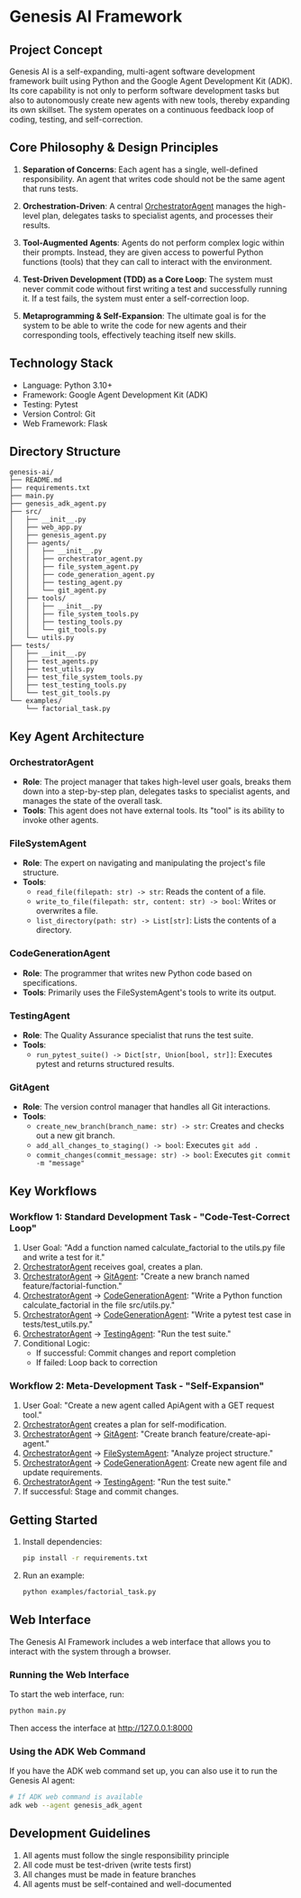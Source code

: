 # Genesis AI Framework

## Project Concept

Genesis AI is a self-expanding, multi-agent software development framework built using Python and the Google Agent Development Kit (ADK). Its core capability is not only to perform software development tasks but also to autonomously create new agents with new tools, thereby expanding its own skillset. The system operates on a continuous feedback loop of coding, testing, and self-correction.

## Core Philosophy & Design Principles

1. **Separation of Concerns**: Each agent has a single, well-defined responsibility. An agent that writes code should not be the same agent that runs tests.

2. **Orchestration-Driven**: A central [OrchestratorAgent](file:///Users/semihasdan/Documents/software/python/adk/src/agents/orchestrator_agent.py#L10-L70) manages the high-level plan, delegates tasks to specialist agents, and processes their results.

3. **Tool-Augmented Agents**: Agents do not perform complex logic within their prompts. Instead, they are given access to powerful Python functions (tools) that they can call to interact with the environment.

4. **Test-Driven Development (TDD) as a Core Loop**: The system must never commit code without first writing a test and successfully running it. If a test fails, the system must enter a self-correction loop.

5. **Metaprogramming & Self-Expansion**: The ultimate goal is for the system to be able to write the code for new agents and their corresponding tools, effectively teaching itself new skills.

## Technology Stack

- Language: Python 3.10+
- Framework: Google Agent Development Kit (ADK)
- Testing: Pytest
- Version Control: Git
- Web Framework: Flask

## Directory Structure

```
genesis-ai/
├── README.md
├── requirements.txt
├── main.py
├── genesis_adk_agent.py
├── src/
│   ├── __init__.py
│   ├── web_app.py
│   ├── genesis_agent.py
│   ├── agents/
│   │   ├── __init__.py
│   │   ├── orchestrator_agent.py
│   │   ├── file_system_agent.py
│   │   ├── code_generation_agent.py
│   │   ├── testing_agent.py
│   │   └── git_agent.py
│   ├── tools/
│   │   ├── __init__.py
│   │   ├── file_system_tools.py
│   │   ├── testing_tools.py
│   │   └── git_tools.py
│   └── utils.py
├── tests/
│   ├── __init__.py
│   ├── test_agents.py
│   ├── test_utils.py
│   ├── test_file_system_tools.py
│   ├── test_testing_tools.py
│   └── test_git_tools.py
└── examples/
    └── factorial_task.py
```

## Key Agent Architecture

### OrchestratorAgent
- **Role**: The project manager that takes high-level user goals, breaks them down into a step-by-step plan, delegates tasks to specialist agents, and manages the state of the overall task.
- **Tools**: This agent does not have external tools. Its "tool" is its ability to invoke other agents.

### FileSystemAgent
- **Role**: The expert on navigating and manipulating the project's file structure.
- **Tools**:
  - `read_file(filepath: str) -> str`: Reads the content of a file.
  - `write_to_file(filepath: str, content: str) -> bool`: Writes or overwrites a file.
  - `list_directory(path: str) -> List[str]`: Lists the contents of a directory.

### CodeGenerationAgent
- **Role**: The programmer that writes new Python code based on specifications.
- **Tools**: Primarily uses the FileSystemAgent's tools to write its output.

### TestingAgent
- **Role**: The Quality Assurance specialist that runs the test suite.
- **Tools**:
  - `run_pytest_suite() -> Dict[str, Union[bool, str]]`: Executes pytest and returns structured results.

### GitAgent
- **Role**: The version control manager that handles all Git interactions.
- **Tools**:
  - `create_new_branch(branch_name: str) -> str`: Creates and checks out a new git branch.
  - `add_all_changes_to_staging() -> bool`: Executes `git add .`
  - `commit_changes(commit_message: str) -> bool`: Executes `git commit -m "message"`

## Key Workflows

### Workflow 1: Standard Development Task - "Code-Test-Correct Loop"

1. User Goal: "Add a function named calculate_factorial to the utils.py file and write a test for it."
2. [OrchestratorAgent](file:///Users/semihasdan/Documents/software/python/adk/src/agents/orchestrator_agent.py#L10-L70) receives goal, creates a plan.
3. [OrchestratorAgent](file:///Users/semihasdan/Documents/software/python/adk/src/agents/orchestrator_agent.py#L10-L70) → [GitAgent](file:///Users/semihasdan/Documents/software/python/adk/src/agents/git_agent.py#L11-L65): "Create a new branch named feature/factorial-function."
4. [OrchestratorAgent](file:///Users/semihasdan/Documents/software/python/adk/src/agents/orchestrator_agent.py#L10-L70) → [CodeGenerationAgent](file:///Users/semihasdan/Documents/software/python/adk/src/agents/code_generation_agent.py#L10-L55): "Write a Python function calculate_factorial in the file src/utils.py."
5. [OrchestratorAgent](file:///Users/semihasdan/Documents/software/python/adk/src/agents/orchestrator_agent.py#L10-L70) → [CodeGenerationAgent](file:///Users/semihasdan/Documents/software/python/adk/src/agents/code_generation_agent.py#L10-L55): "Write a pytest test case in tests/test_utils.py."
6. [OrchestratorAgent](file:///Users/semihasdan/Documents/software/python/adk/src/agents/orchestrator_agent.py#L10-L70) → [TestingAgent](file:///Users/semihasdan/Documents/software/python/adk/src/agents/testing_agent.py#L11-L55): "Run the test suite."
7. Conditional Logic:
   - If successful: Commit changes and report completion
   - If failed: Loop back to correction

### Workflow 2: Meta-Development Task - "Self-Expansion"

1. User Goal: "Create a new agent called ApiAgent with a GET request tool."
2. [OrchestratorAgent](file:///Users/semihasdan/Documents/software/python/adk/src/agents/orchestrator_agent.py#L10-L70) creates a plan for self-modification.
3. [OrchestratorAgent](file:///Users/semihasdan/Documents/software/python/adk/src/agents/orchestrator_agent.py#L10-L70) → [GitAgent](file:///Users/semihasdan/Documents/software/python/adk/src/agents/git_agent.py#L11-L65): "Create branch feature/create-api-agent."
4. [OrchestratorAgent](file:///Users/semihasdan/Documents/software/python/adk/src/agents/orchestrator_agent.py#L10-L70) → [FileSystemAgent](file:///Users/semihasdan/Documents/software/python/adk/src/agents/file_system_agent.py#L10-L60): "Analyze project structure."
5. [OrchestratorAgent](file:///Users/semihasdan/Documents/software/python/adk/src/agents/orchestrator_agent.py#L10-L70) → [CodeGenerationAgent](file:///Users/semihasdan/Documents/software/python/adk/src/agents/code_generation_agent.py#L10-L55): Create new agent file and update requirements.
6. [OrchestratorAgent](file:///Users/semihasdan/Documents/software/python/adk/src/agents/orchestrator_agent.py#L10-L70) → [TestingAgent](file:///Users/semihasdan/Documents/software/python/adk/src/agents/testing_agent.py#L11-L55): "Run the test suite."
7. If successful: Stage and commit changes.

## Getting Started

1. Install dependencies:
   ```bash
   pip install -r requirements.txt
   ```

2. Run an example:
   ```bash
   python examples/factorial_task.py
   ```

## Web Interface

The Genesis AI Framework includes a web interface that allows you to interact with the system through a browser.

### Running the Web Interface

To start the web interface, run:
```bash
python main.py
```

Then access the interface at http://127.0.0.1:8000

### Using the ADK Web Command

If you have the ADK web command set up, you can also use it to run the Genesis AI agent:
```bash
# If ADK web command is available
adk web --agent genesis_adk_agent
```

## Development Guidelines

1. All agents must follow the single responsibility principle
2. All code must be test-driven (write tests first)
3. All changes must be made in feature branches
4. All agents must be self-contained and well-documented